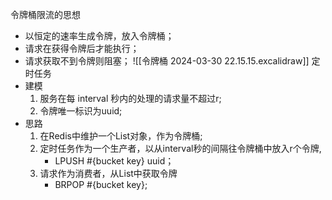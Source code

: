 令牌桶限流的思想
- 以恒定的速率生成令牌，放入令牌桶；
- 请求在获得令牌后才能执行；
- 请求获取不到令牌则阻塞；
![[令牌桶 2024-03-30 22.15.15.excalidraw]]
定时任务
- 建模
	1. 服务在每 interval 秒内的处理的请求量不超过r;
	2. 令牌唯一标识为uuid;
- 思路
	1. 在Redis中维护一个List对象，作为令牌桶; 
	2. 定时任务作为一个生产者，以从interval秒的间隔往令牌桶中放入r个令牌,
		- LPUSH #{bucket key} uuid；
	3. 请求作为消费者，从List中获取令牌
		- BRPOP #{bucket key};
